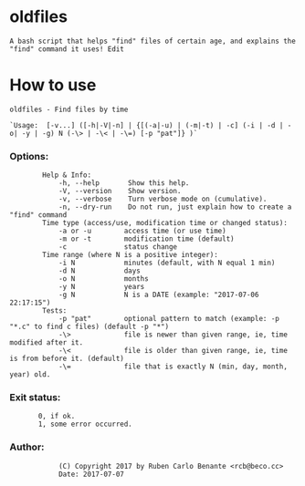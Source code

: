 # oldfiles

    A bash script that helps "find" files of certain age, and explains the "find" command it uses!￼Edit

# How to use

    oldfiles - Find files by time

    `Usage:  [-v...] ([-h|-V|-n] | {[(-a|-u) | (-m|-t) | -c] (-i | -d | -o| -y | -g) N (-\> | -\< | -\=) [-p "pat"]} )`

### Options:

```
        Help & Info:
            -h, --help       Show this help.
            -V, --version    Show version.
            -v, --verbose    Turn verbose mode on (cumulative).
            -n, --dry-run    Do not run, just explain how to create a "find" command
        Time type (access/use, modification time or changed status):
            -a or -u        access time (or use time)
            -m or -t        modification time (default)
            -c              status change
        Time range (where N is a positive integer):
            -i N            minutes (default, with N equal 1 min)
            -d N            days
            -o N            months
            -y N            years
            -g N            N is a DATE (example: "2017-07-06 22:17:15")
        Tests:
            -p "pat"        optional pattern to match (example: -p "*.c" to find c files) (default -p "*")
            -\>             file is newer than given range, ie, time modified after it.
            -\<             file is older than given range, ie, time is from before it. (default)
            -\=             file that is exactly N (min, day, month, year) old.
```

### Exit status:

```
       0, if ok.
       1, some error occurred.
```

### Author:

```
            (C) Copyright 2017 by Ruben Carlo Benante <rcb@beco.cc>
            Date: 2017-07-07
```

